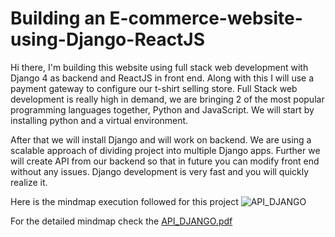 


# Building an E-commerce-website-using-Django-ReactJS

Hi there, I'm building this website using full stack web development with Django 4 as backend and
ReactJS in front end. Along with this I will use a payment gateway to configure our t-shirt selling store.
Full Stack web development is really high in demand, we are bringing 2 of the most popular programming languages together, Python and JavaScript. 
We will start by installing python and a virtual environment.

After that we will install Django and will work on backend. We are using a scalable approach of dividing project into multiple Django apps.
Further we will create API from our backend so that in future you can modify front end without any issues. Django development is very fast and you will quickly realize it.

Here is the mindmap execution followed for this project
![API_DJANGO](https://user-images.githubusercontent.com/45831222/187628105-79316b95-0f30-45c2-a7dd-19ad103d8d8c.png)

For the detailed mindmap check the
[API_DJANGO.pdf](https://github.com/dileepkanumuri/E-commerce-website-using-Django-ReactJS/files/9475714/API_DJANGO.pdf)
